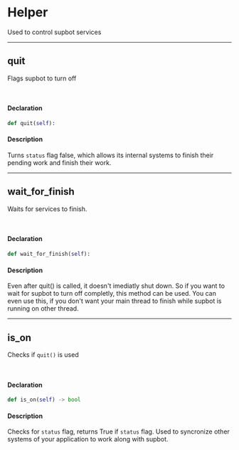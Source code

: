 # Helper

Used to control supbot services

---

## quit

Flags supbot to turn off

<br/>

#### Declaration

```python
def quit(self):
```

#### Description

Turns `status` flag false, which allows its internal systems to finish their pending work and finish their work.

---

## wait_for_finish

Waits for services to finish.

<br/>

#### Declaration

```python
def wait_for_finish(self):
```

#### Description

Even after quit() is called, it doesn't imediatly shut down. So if you want to wait for supbot to turn off completly, this method can be used. You can even use this, if you don't want your main thread to finish while supbot is running on other thread.

---

## is_on

Checks if `quit()` is used

<br/>

#### Declaration
```python
def is_on(self) -> bool
```

#### Description

Checks for `status` flag, returns True if `status` flag. Used to syncronize other systems of your application to work along with supbot.
